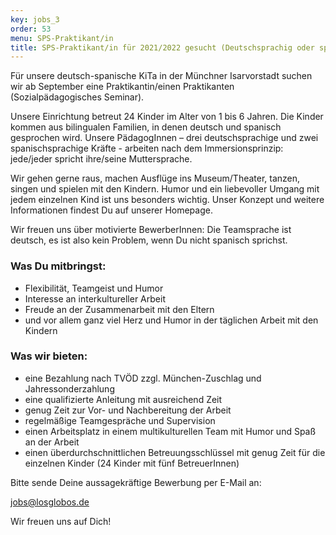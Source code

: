 ```yaml
---
key: jobs_3
order: 53
menu: SPS-Praktikant/in
title: SPS-Praktikant/in für 2021/2022 gesucht (Deutschsprachig oder spanischsprachig)
---
```

Für unsere deutsch-spanische KiTa in der Münchner Isarvorstadt suchen wir ab September eine Praktikantin/einen Praktikanten (Sozialpädagogisches Seminar).

Unsere Einrichtung betreut 24 Kinder im Alter von 1 bis 6 Jahren.
Die Kinder kommen aus bilingualen Familien, in denen deutsch und spanisch gesprochen wird.
Unsere PädagogInnen – drei deutschsprachige und zwei spanischsprachige Kräfte - arbeiten nach dem Immersionsprinzip: jede/jeder spricht ihre/seine Muttersprache.

Wir gehen gerne raus, machen Ausflüge ins Museum/Theater, tanzen, singen und spielen mit den Kindern. Humor und ein liebevoller Umgang mit jedem einzelnen Kind ist uns besonders wichtig. 
Unser Konzept und weitere Informationen findest Du auf unserer Homepage.

Wir freuen uns über motivierte BewerberInnen: Die Teamsprache ist deutsch, es ist also kein Problem, wenn Du nicht spanisch sprichst.

### Was Du mitbringst:

* Flexibilität, Teamgeist und Humor
* Interesse an interkultureller Arbeit
* Freude an der Zusammenarbeit mit den Eltern
* und vor allem ganz viel Herz und Humor in der täglichen Arbeit mit den Kindern

### Was wir bieten:

* eine Bezahlung nach TVÖD zzgl. München-Zuschlag und Jahressonderzahlung
* eine qualifizierte Anleitung mit ausreichend Zeit
* genug Zeit zur Vor- und Nachbereitung der Arbeit
* regelmäßige Teamgespräche und Supervision
* einen Arbeitsplatz in einem multikulturellen Team mit Humor und Spaß an der Arbeit
* einen überdurchschnittlichen Betreuungsschlüssel mit genug Zeit für die einzelnen Kinder (24 Kinder mit fünf BetreuerInnen)
 
Bitte sende Deine aussagekräftige Bewerbung per E-Mail an:

[jobs@losglobos.de](mailto:jobs@losglobos.de)

Wir freuen uns auf Dich!